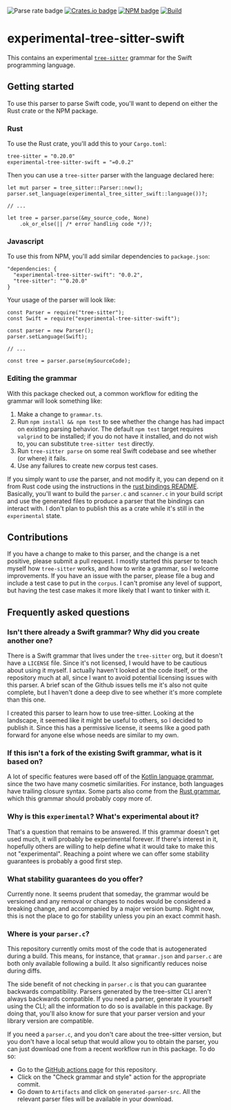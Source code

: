 ![Parse rate badge](https://byob.yarr.is/alex-pinkus/experimental-tree-sitter-swift/parse_rate)
[![Crates.io badge](https://byob.yarr.is/alex-pinkus/experimental-tree-sitter-swift/crates_io_version)](https://crates.io/crates/experimental-tree-sitter-swift)
[![NPM badge](https://byob.yarr.is/alex-pinkus/experimental-tree-sitter-swift/npm_version)](https://www.npmjs.com/package/experimental-tree-sitter-swift)
[![Build](https://github.com/alex-pinkus/experimental-tree-sitter-swift/actions/workflows/top-repos.yml/badge.svg)](https://github.com/alex-pinkus/experimental-tree-sitter-swift/actions/workflows/top-repos.yml)

# experimental-tree-sitter-swift

This contains an experimental [`tree-sitter`](https://tree-sitter.github.io/tree-sitter) grammar for the Swift
programming language.

## Getting started

To use this parser to parse Swift code, you'll want to depend on either the Rust crate or the NPM package.

### Rust
To use the Rust crate, you'll add this to your `Cargo.toml`:
```
tree-sitter = "0.20.0"
experimental-tree-sitter-swift = "=0.0.2"
```

Then you can use a `tree-sitter` parser with the language declared here:

```
let mut parser = tree_sitter::Parser::new();
parser.set_language(experimental_tree_sitter_swift::language())?;

// ...

let tree = parser.parse(&my_source_code, None)
    .ok_or_else(|| /* error handling code */)?;
```

### Javascript

To use this from NPM, you'll add similar dependencies to `package.json`:
```
"dependencies: {
  "experimental-tree-sitter-swift": "0.0.2",
  "tree-sitter": "^0.20.0"
}
```

Your usage of the parser will look like:
```
const Parser = require("tree-sitter");
const Swift = require("experimental-tree-sitter-swift");

const parser = new Parser();
parser.setLanguage(Swift);

// ...

const tree = parser.parse(mySourceCode);
```

### Editing the grammar

With this package checked out, a common workflow for editing the grammar will look something like:

1. Make a change to `grammar.ts`.
2. Run `npm install && npm test` to see whether the change has had impact on existing parsing behavior. The default
`npm test` target requires `valgrind` to be installed; if you do not have it installed, and do not wish to, you can
substitute `tree-sitter test` directly.
3. Run `tree-sitter parse` on some real Swift codebase and see whether (or where) it fails.
4. Use any failures to create new corpus test cases.

If you simply want to _use_ the parser, and not modify it, you can depend on it from Rust code using the instructions in
the [rust bindings README](https://github.com/tree-sitter/tree-sitter/blob/master/lib/binding_rust/README.md).
Basically, you'll want to build the `parser.c` and `scanner.c` in your build script and use the generated files to
produce a parser that the bindings can interact with. I don't plan to publish this as a crate while it's still in the
`experimental` state.

## Contributions

If you have a change to make to this parser, and the change is a net positive, please submit a pull request. I mostly
started this parser to teach myself how `tree-sitter` works, and how to write a grammar, so I welcome improvements. If
you have an issue with the parser, please file a bug and include a test case to put in the `corpus`. I can't promise any
level of support, but having the test case makes it more likely that I want to tinker with it.

## Frequently asked questions

### Isn't there already a Swift grammar? Why did you create another one?

There is a Swift grammar that lives under the `tree-sitter` org, but it doesn't have a `LICENSE` file. Since it's not
licensed, I would have to be cautious about using it myself. I actually haven't looked at the code itself, or the
repository much at all, since I want to avoid potential licensing issues with this parser. A brief scan of the Github
issues tells me it's also not quite complete, but I haven't done a deep dive to see whether it's more complete than this
one.

I created this parser to learn how to use tree-sitter. Looking at the landscape, it seemed like it might be useful to
others, so I decided to publish it. Since this has a permissive license, it seems like a good path forward for anyone
else whose needs are similar to my own.

### If this isn't a fork of the existing Swift grammar, what is it based on?

A lot of specific features were based off of the [Kotlin language grammar](https://github.com/fwcd/tree-sitter-kotlin),
since the two have many cosmetic similarities. For instance, both languages have trailing closure syntax. Some parts
also come from the [Rust grammar](https://github.com/tree-sitter/tree-sitter-rust), which this grammar should probably
copy more of.

### Why is this `experimental`? What's experimental about it?

That's a question that remains to be answered. If this grammar doesn't get used much, it will probably be experimental
forever. If there's interest in it, hopefully others are willing to help define what it would take to make this not
"experimental". Reaching a point where we can offer some stability guarantees is probably a good first step.

### What stability guarantees do you offer?

Currently none. It seems prudent that someday, the grammar would be versioned and any removal or changes to nodes would
be considered a breaking change, and accompanied by a major version bump. Right now, this is not the place to go for
stability unless you pin an exact commit hash.

### Where is your `parser.c`?

This repository currently omits most of the code that is autogenerated during a build. This means, for instance, that
`grammar.json` and `parser.c` are both only available following a build. It also significantly reduces noise during
diffs.

The side benefit of not checking in `parser.c` is that you can guarantee backwards compatibility. Parsers generated by
the tree-sitter CLI aren't always backwards compatible. If you need a parser, generate it yourself using the CLI; all
the information to do so is available in this package. By doing that, you'll also know for sure that your parser version
and your library version are compatible.

If you need a `parser.c`, and you don't care about the tree-sitter version, but you don't have a local setup that would
allow you to obtain the parser, you can just download one from a recent workflow run in this package. To do so:
* Go to the [GitHub actions page](https://github.com/alex-pinkus/experimental-tree-sitter-swift/actions) for this
  repository.
* Click on the "Check grammar and style" action for the appropriate commit.
* Go down to `Artifacts` and click on `generated-parser-src`. All the relevant parser files will be available in your
  download.

